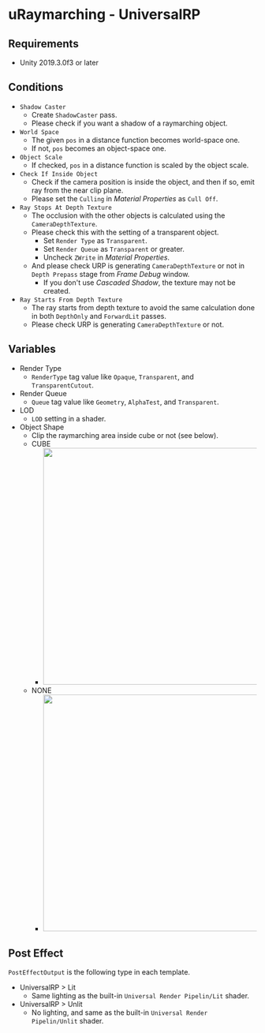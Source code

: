 uRaymarching - UniversalRP
==========================

Requirements
------------
- Unity 2019.3.0f3 or later


Conditions
----------
- `Shadow Caster`
  - Create `ShadowCaster` pass.
  - Please check if you want a shadow of a raymarching object.
- `World Space`
  - The given `pos` in a distance function becomes world-space one.
  - If not, `pos` becomes an object-space one.
- `Object Scale`
  - If checked, `pos` in a distance function is scaled by the object scale.
- `Check If Inside Object`
  - Check if the camera position is inside the object, and then if so, emit ray from the near clip plane.
  - Please set the `Culling` in *Material Properties* as `Cull Off`.
- `Ray Stops At Depth Texture`
  - The occlusion with the other objects is calculated using the `CameraDepthTexture`.
  - Please check this with the setting of a transparent object.
    - Set `Render Type` as `Transparent`.
    - Set `Render Queue` as `Transparent` or greater.
    - Uncheck `ZWrite` in *Material Properties*.
  - And please check URP is generating `CameraDepthTexture` or not in `Depth Prepass` stage from *Frame Debug* window.
    - If you don't use *Cascaded Shadow*, the texture may not be created.
- `Ray Starts From Depth Texture`
  - The ray starts from depth texture to avoid the same calculation done in both `DepthOnly` and `ForwardLit` passes.
  - Please check URP is generating `CameraDepthTexture` or not.

Variables
---------
- Render Type
  - `RenderType` tag value like `Opaque`, `Transparent`, and `TransparentCutout`.
- Render Queue
  - `Queue` tag value like `Geometry`, `AlphaTest`, and `Transparent`.
- LOD
  - `LOD` setting in a shader.
- Object Shape
  - Clip the raymarching area inside cube or not (see below).
  - CUBE
    - <img src="https://raw.githubusercontent.com/wiki/hecomi/uRaymarching/clip_cube.gif" width="480" />
  - NONE
    - <img src="https://raw.githubusercontent.com/wiki/hecomi/uRaymarching/clip_none.gif" width="480" />


Post Effect
-----------

`PostEffectOutput` is the following type in each template.

- UniversalRP > Lit
  - Same lighting as the built-in `Universal Render Pipelin/Lit` shader.
- UniversalRP > Unlit
  - No lighting, and same as the built-in `Universal Render Pipelin/Unlit` shader.

